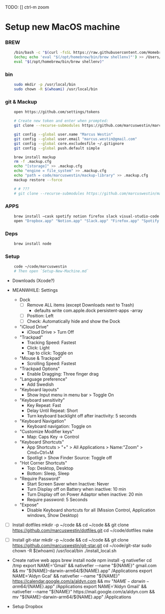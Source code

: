 TODO:
    [] ctrl-m zoom

Setup new MacOS machine
=======================

### BREW
```bash
	/bin/bash -c "$(curl -fsSL https://raw.githubusercontent.com/Homebrew/install/HEAD/install.sh)"
	(echo; echo 'eval "$(/opt/homebrew/bin/brew shellenv)"') >> /Users/marcuswestin/.zprofile
	eval "$(/opt/homebrew/bin/brew shellenv)"
```

### bin
```bash
    sudo mkdir -p /usr/local/bin
    sudo chown -R $(whoami) /usr/local/bin
```

### git & Mackup
```bash
	open https://github.com/settings/tokens 

	# Create new token and enter when prompted:
    git clone --recurse-submodules https://github.com/marcuswestin/marcuswestin.git ~/code/marcuswestin

    git config --global user.name "Marcus Westin"
    git config --global user.email "marcus.westin@gmail.com"
    git config --global core.excludesfile ~/.gitignore
    git config --global push.default simple

    brew install mackup
    rm -f .mackup.cfg
    echo "[storage]" >> .mackup.cfg
    echo "engine = file_system" >> .mackup.cfg
    echo "path = code/marcuswestin/mackup-library" >> .mackup.cfg
    mackup restore --force

    # # ???
	# git clone --recurse-submodules https://github.com/marcuswestin/marcuswestin.git ~/code/marcuswestin
```


### APPS
```bash
	brew install —cask spotify notion firefox slack visual-studio-code
	open "Dropbox.app" "Notion.app" "Slack.app" "Firefox.app" "Spotify.app" "Visual Studio Code.app"
```

### Deps
```bash
    brew install node
```

### Setup
```bash
	code ~/code/marcuswestin
    # Then open `Setup-New-Machine.md`
```

- Downloads
	(Xcode?)


- MEANWHILE: Settings
    - Dock
        - [ ] Remove ALL items (except Downloads next to Trash)
            - defaults write com.apple.dock persistent-apps -array
        - [ ] Position: Left
        - [ ] Check: Automatically hide and show the Dock
    - "iCloud Drive"
        - iCloud Drive > Turn Off
	- "Trackpad"
        - Tracking Speed: Fastest
        - Click: Light
        - Tap to click: Toggle on
    - "Mouse & Trackpad"
        - Scrolling Speed: Fastest
    - "Trackpad Options"
        - Enable Dragging: Three finger drag
    - "Language preference"
        - Add Swedish
    - "Keyboard layouts"
        - Show Input menu in menu bar > Toggle On
	- "Keyboard sensitivity"
        - Key Repeat: Fast
        - Delay Until Repeat: Short
        - Turn keyboard backlight off after inactivity: 5 seconds
    - "Keyboard Navigation"
        - Keyboard navigation: Toggle on
    - "Customize Modifier keys"
        - Map: Caps Key -> Control
    - "Keyboard Shortcuts"
        - App Shortcuts > "+" > All Applications > Name:"Zoom" > Cmd+Ctrl+M
        - Spotligt > Show Finder Source: Toggle off
	- "Hot Corner Shortcuts"
		- Top: Desktop, Desktop
		- Bottom: Sleep, Sleep
	- "Require Password"
        - Start Screen Saver when Inactive: Never
        - Turn Display off on Battery when inactive: 10 min
        - Turn Display off on Power Adaptor when inactive: 20 min
		- Require password: 5 Seconds
	- "Expose"
		- Disable Keyboard shortcuts for all (Mission Control, Application windows, Show Desktop)


- [ ] Install dotfiles
    mkdir -p ~/code && cd ~/code && git clone https://github.com/marcuswestin/dotfiles.git
    cd ~/code/dotfiles
    make

- [ ] Install git-star
    mkdir -p ~/code && cd ~/code && git clone https://github.com/marcuswestin/git-star.git
    cd ~/code/git-star
    sudo chown -R $(whoami) /usr/local/bin
    ./install_local.sh

- Create native web apps
    brew install node
    npm install -g nativefier
    cd /tmp
    export NAME='Gmail' && nativefier --name "${NAME}" gmail.com && mv "${NAME}-darwin-arm64/${NAME}.app" /Applications
    export NAME='Aldyn Gcal' && nativefier --name "${NAME}" https://calendar.google.com/a/aldyn.com && mv "${NAME}-darwin-arm64/${NAME}.app" /Applications
    export NAME='Aldyn Gmail' && nativefier --name "${NAME}" https://mail.google.com/a/aldyn.com && mv "${NAME}-darwin-arm64/${NAME}.app" /Applications

- Setup Dropbox





